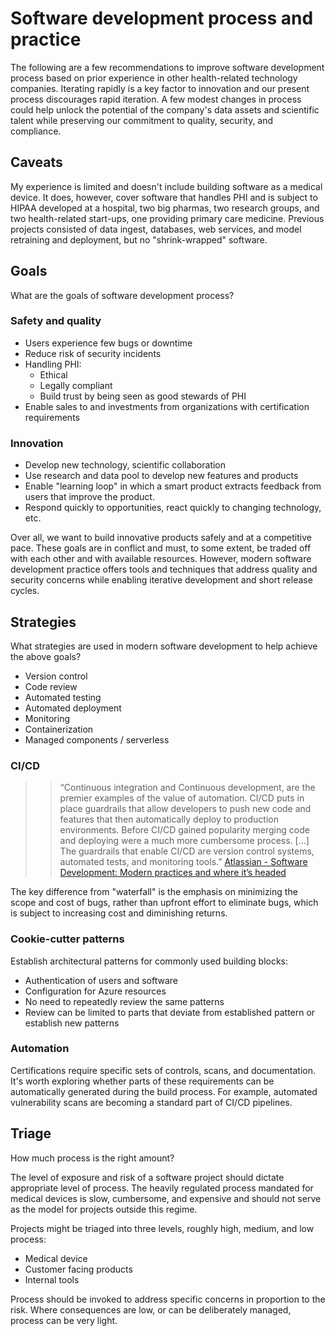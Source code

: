 # Software development process and practice

The following are a few recommendations to improve software development process based on prior experience in other health-related technology companies. Iterating rapidly is a key factor to innovation and our present process discourages rapid iteration. A few modest changes in process could help unlock the potential of the company's data assets and scientific talent while preserving our commitment to quality, security, and compliance.


## Caveats

My experience is limited and doesn't include building software as a medical device. It does, however, cover software that handles PHI and is subject to HIPAA developed at a hospital, two big pharmas, two research groups, and two health-related start-ups, one providing primary care medicine. Previous projects consisted of data ingest, databases, web services, and model retraining and deployment, but no "shrink-wrapped" software.


## Goals

What are the goals of software development process?

### Safety and quality

- Users experience few bugs or downtime
- Reduce risk of security incidents
- Handling PHI:
  - Ethical
  - Legally compliant
  - Build trust by being seen as good stewards of PHI
- Enable sales to and investments from organizations with certification requirements

### Innovation

- Develop new technology, scientific collaboration
- Use research and data pool to develop new features and products
- Enable "learning loop" in which a smart product extracts feedback from users that improve the product.
- Respond quickly to opportunities, react quickly to changing technology, etc.

Over all, we want to build innovative products safely and at a competitive pace. These goals are in conflict and must, to some extent, be traded off with each other and with available resources. However, modern software development practice offers tools and techniques that address quality and security concerns while enabling iterative development and short release cycles.


## Strategies

What strategies are used in modern software development to help achieve the above goals?

- Version control
- Code review
- Automated testing
- Automated deployment
- Monitoring
- Containerization
- Managed components / serverless

### CI/CD

>> “Continuous integration and Continuous development, are the premier examples of the value of automation. CI/CD puts in place guardrails that allow developers to push new code and features that then automatically deploy to production environments. Before CI/CD gained popularity merging code and deploying were a much more cumbersome process. [...] The guardrails that enable CI/CD are version control systems, automated tests, and monitoring tools.” [Atlassian - Software Development: Modern practices and where it’s headed][1]

The key difference from "waterfall" is the emphasis on minimizing the scope and cost of bugs, rather than upfront effort to eliminate bugs, which is subject to increasing cost and diminishing returns.

### Cookie-cutter patterns

Establish architectural patterns for commonly used building blocks:

- Authentication of users and software
- Configuration for Azure resources
- No need to repeatedly review the same patterns
- Review can be limited to parts that deviate from established pattern or establish new patterns

### Automation

Certifications require specific sets of controls, scans, and documentation. It's worth exploring whether parts of these requirements can be automatically generated during the build process. For example, automated vulnerability scans are becoming a standard part of CI/CD pipelines.


## Triage

How much process is the right amount?

The level of exposure and risk of a software project should dictate appropriate level of process. The heavily regulated process mandated for medical devices is slow, cumbersome, and expensive and should not serve as the model for projects outside this regime.

Projects might be triaged into three levels, roughly high, medium, and low process:

- Medical device
- Customer facing products
- Internal tools

Process should be invoked to address specific concerns in proportion to the risk. Where consequences are low, or can be deliberately managed, process can be very light.


[1]: https://www.atlassian.com/software-development
[2]: https://docs.microsoft.com/en-us/azure/architecture/example-scenario/apps/devops-dotnet-webapp
[3]: https://itrevolution.com/accelerate-book/
[4]: https://queue.acm.org/detail.cfm?id=3454124
